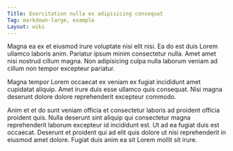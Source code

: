 ```yaml
---
Title: Exercitation nulla ex adipisicing consequat
Tag: markdown-large, example
Layout: wiki
---
```

Magna ea ex et eiusmod irure voluptate nisi elit nisi. Ea do est duis Lorem ullamco laboris anim. Pariatur ipsum minim consectetur nulla. Amet amet nisi nostrud cillum magna. Non adipisicing culpa nulla laborum veniam ad cillum non tempor excepteur pariatur.

Magna tempor Lorem occaecat ex veniam ex fugiat incididunt amet cupidatat aliquip. Amet irure duis esse ullamco quis consequat. Nisi magna deserunt dolore dolore reprehenderit excepteur commodo.

Anim et et do sunt veniam officia et consectetur laboris ad proident officia proident quis. Nulla deserunt sint aliquip qui consectetur magna reprehenderit laborum excepteur id incididunt est. Ut ad ea fugiat duis est occaecat. Deserunt et proident qui ad elit quis dolore ut nisi reprehenderit in eiusmod amet dolore. Fugiat duis anim ea sit Lorem mollit sit irure.